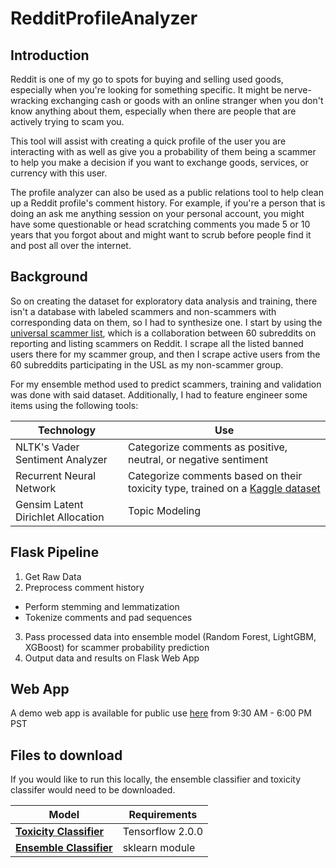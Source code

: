 # RedditProfileAnalyzer

## Introduction

Reddit is one of my go to spots for buying and selling used goods, especially when you're looking for something specific. It might be nerve-wracking exchanging cash or goods with an online stranger when you don't know anything about them, especially when there are people that are actively trying to scam you.

This tool will assist with creating a quick profile of the user you are interacting with as well as give you a probability of them being a scammer to help you make a decision if you want to exchange goods, services, or currency with this user.

The profile analyzer can also be used as a public relations tool to help clean up a  Reddit profile's comment history. For example, if you're a person that is doing an ask me anything session on your personal account, you might have some questionable or head scratching comments you made 5 or 10 years that you forgot about and might want to scrub before people find it and post all over the internet.

## Background

So on creating the dataset for exploratory data analysis and training, there isn't a database with labeled scammers and non-scammers with corresponding data on them, so I had to synthesize one. I start by using the [universal scammer list](universalscammerlist.com), which is a collaboration between 60 subreddits on reporting and listing scammers on Reddit. I scrape all the listed banned users there for my scammer group, and then I scrape active users from the 60 subreddits participating in the USL as my non-scammer group.

For my ensemble method used to predict scammers, training and validation was done with said dataset. Additionally, I had to feature engineer some items using the following tools: 

| Technology      | Use |
|------------|-------------|
| NLTK's Vader Sentiment Analyzer |  Categorize comments as positive, neutral, or negative sentiment |
| Recurrent Neural Network | Categorize comments based on their toxicity type, trained on a [Kaggle dataset](https://www.kaggle.com/c/jigsaw-toxic-comment-classification-challenge) | 
| Gensim Latent Dirichlet Allocation | Topic Modeling |

## Flask Pipeline

1. Get Raw Data
2. Preprocess comment history
  * Perform stemming and lemmatization
  * Tokenize comments and pad sequences
3. Pass processed data into ensemble model (Random Forest, LightGBM, XGBoost) for scammer probability prediction
4. Output data and results on Flask Web App

## Web App

A demo web app is available for public use [here](http://3.133.79.156/) from 9:30 AM - 6:00 PM PST

## Files to download

If you would like to run this locally, the ensemble classifier and toxicity classifer would need to be downloaded.

| Model      | Requirements |
|------------|-----|
|**[Toxicity Classifier](https://reddit-scammer-detector.s3-us-west-1.amazonaws.com/my_model.h5)** | Tensorflow 2.0.0 |
|**[Ensemble Classifier](https://reddit-scammer-detector.s3-us-west-1.amazonaws.com/eclf.pkl)** | sklearn module |

